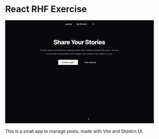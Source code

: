 # React RHF Exercise

![App Preview](./extra/preview.gif)

This is a small app to manage posts, made with Vite and Shadcn UI.
